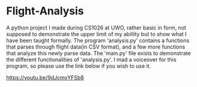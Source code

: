 # Flight-Analysis
A python project I made during CS1026 at UWO, rather basic in form, not supposed to demonstrate the upper limit of my abillity but to show what I have been taught formally. The program 'analysis.py' contains a functions that parses through flight data(in CSV format), and a few more functions that analyze this newly parse data. The 'main.py' file exists to demonstrate the different functionalities of 'analysis.py'. I mad a voiceover for this program, so please use the link below if you wish to use it. 

https://youtu.be/9dJcmvYFSb8

